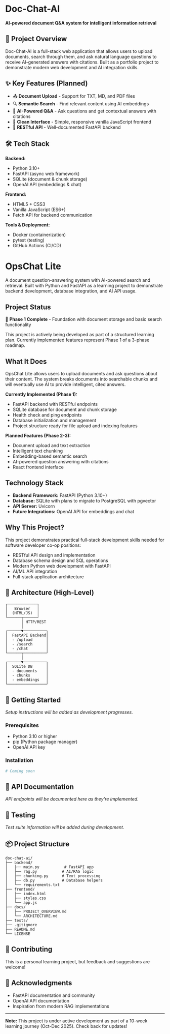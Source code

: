 # Doc-Chat-AI

**AI-powered document Q&A system for intelligent information retrieval**

## 🎯 Project Overview

Doc-Chat-AI is a full-stack web application that allows users to upload documents, search through them, and ask natural language questions to receive AI-generated answers with citations. Built as a portfolio project to demonstrate modern web development and AI integration skills.

## ✨ Key Features (Planned)

- 📤 **Document Upload** - Support for TXT, MD, and PDF files
- 🔍 **Semantic Search** - Find relevant content using AI embeddings
- 💬 **AI-Powered Q&A** - Ask questions and get contextual answers with citations
- 🎨 **Clean Interface** - Simple, responsive vanilla JavaScript frontend
- 🚀 **RESTful API** - Well-documented FastAPI backend

## 🛠️ Tech Stack

**Backend:**
- Python 3.10+
- FastAPI (async web framework)
- SQLite (document & chunk storage)
- OpenAI API (embeddings & chat)

**Frontend:**
- HTML5 + CSS3
- Vanilla JavaScript (ES6+)
- Fetch API for backend communication

**Tools & Deployment:**
- Docker (containerization)
- pytest (testing)
- GitHub Actions (CI/CD)

# OpsChat Lite

A document question-answering system with AI-powered search and retrieval. Built with Python and FastAPI as a learning project to demonstrate backend development, database integration, and AI API usage.

## Project Status

🚧 **Phase 1 Complete** - Foundation with document storage and basic search functionality

This project is actively being developed as part of a structured learning plan. Currently implemented features represent Phase 1 of a 3-phase roadmap.

## What It Does

OpsChat Lite allows users to upload documents and ask questions about their content. The system breaks documents into searchable chunks and will eventually use AI to provide intelligent, cited answers.

**Currently Implemented (Phase 1):**
- FastAPI backend with RESTful endpoints
- SQLite database for document and chunk storage
- Health check and ping endpoints
- Database initialization and management
- Project structure ready for file upload and indexing features

**Planned Features (Phase 2-3):**
- Document upload and text extraction
- Intelligent text chunking
- Embedding-based semantic search
- AI-powered question answering with citations
- React frontend interface

## Technology Stack

- **Backend Framework:** FastAPI (Python 3.10+)
- **Database:** SQLite with plans to migrate to PostgreSQL with pgvector
- **API Server:** Uvicorn
- **Future Integrations:** OpenAI API for embeddings and chat

## Why This Project?

This project demonstrates practical full-stack development skills needed for software developer co-op positions:
- RESTful API design and implementation
- Database schema design and SQL operations
- Modern Python web development with FastAPI
- AI/ML API integration
- Full-stack application architecture



## 📝 Architecture (High-Level)

```
┌─────────────┐
│   Browser   │
│  (HTML/JS)  │
└──────┬──────┘
       │ HTTP/REST
       │
┌──────▼──────────┐
│  FastAPI Backend│
│  - /upload      │
│  - /search      │
│  - /chat        │
└──────┬──────────┘
       │
┌──────▼──────────┐
│  SQLite DB      │
│  - documents    │
│  - chunks       │
│  - embeddings   │
└─────────────────┘
```

## 🚀 Getting Started

*Setup instructions will be added as development progresses.*

### Prerequisites
- Python 3.10 or higher
- pip (Python package manager)
- OpenAI API key

### Installation
```bash
# Coming soon
```

## 📖 API Documentation

*API endpoints will be documented here as they're implemented.*

## 🧪 Testing

*Test suite information will be added during development.*

## 📦 Project Structure

```
doc-chat-ai/
├── backend/
│   ├── main.py           # FastAPI app
│   ├── rag.py           # AI/RAG logic
│   ├── chunking.py      # Text processing
│   ├── db.py            # Database helpers
│   └── requirements.txt
├── frontend/
│   ├── index.html
│   ├── styles.css
│   └── app.js
├── docs/
│   ├── PROJECT_OVERVIEW.md
│   └── ARCHITECTURE.md
├── tests/
├── .gitignore
├── README.md
└── LICENSE
```

## 🤝 Contributing

This is a personal learning project, but feedback and suggestions are welcome!


## 🙏 Acknowledgments

- FastAPI documentation and community
- OpenAI API documentation
- Inspiration from modern RAG implementations

---

**Note:** This project is under active development as part of a 10-week learning journey (Oct-Dec 2025). Check back for updates!

